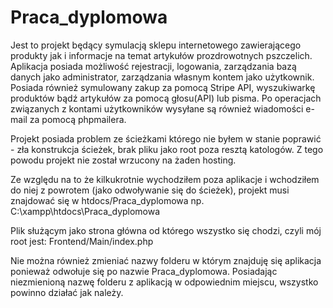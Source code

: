 # Praca_dyplomowa
Jest to projekt będący symulacją sklepu internetowego zawierającego produkty jak i informacje na temat artykułów prozdrowotnych pszczelich. Aplikacja posiada możliwość rejestracji, logowania, zarządzania bazą danych jako administrator, zarządzania własnym kontem jako użytkownik. Posiada również symulowany zakup za pomocą Stripe API, wyszukiwarkę produktów bądź artykułów za pomocą głosu(API) lub pisma. Po operacjach związanych z kontami użytkowników wysyłane są również wiadomości e-mail za pomocą phpmailera. 

Projekt posiada problem ze ścieżkami którego nie byłem w stanie poprawić - zła konstrukcja ścieżek, brak pliku jako root poza resztą katologów. Z tego powodu projekt nie został wrzucony na żaden hosting. 

Ze względu na to że kilkukrotnie wychodziłem poza aplikacje i wchodziłem do niej z powrotem (jako odwoływanie się do ścieżek), projekt musi znajdować się w 
htdocs/Praca_dyplomowa np. C:\xampp\htdocs\Praca_dyplomowa

Plik służącym jako strona główna od którego wszystko się chodzi, czyli mój root jest: Frontend/Main/index.php

Nie można również zmieniać nazwy folderu w którym znajduję się aplikacja ponieważ odwołuje się po nazwie Praca_dyplomowa.
Posiadając niezmienioną nazwę folderu z aplikacją w odpowiednim miejscu, wszystko powinno działać jak należy. 
